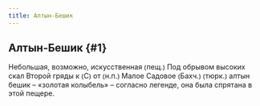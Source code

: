 ```yaml
---
title: Алтын-Бешик
---
```

## Алтын-Бешик {#1}

Небольшая, возможно, искусственная ⦅пещ.⦆ Под обрывом высоких скал Второй гряды к ⦅С⦆ от ⦅н.п.⦆ Малое Садовое ⦅Бахч.⦆ ⦅тюрк.⦆ алтын бешик – «золотая колыбель» – согласно легенде, она была спрятана в этой пещере.
